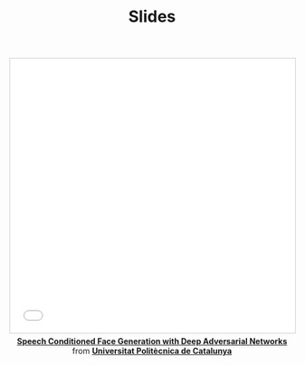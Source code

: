 ﻿---
title: "Slides"
bg: #9AD1F5
color: black
style: center
fa-icon: slideshare
---

<center>

<iframe src="//www.slideshare.net/slideshow/embed_code/key/ts65vMYcQcc1eJ" width="595" height="485" frameborder="0" marginwidth="0" marginheight="0" scrolling="no" style="border:1px solid #CCC; border-width:1px; margin-bottom:5px; max-width: 100%;" allowfullscreen> </iframe> <div style="margin-bottom:5px"> <strong> <a href="//www.slideshare.net/xavigiro/speech-conditioned-face-generation-with-deep-adversarial-networks" title="Speech Conditioned Face Generation with Deep Adversarial Networks" target="_blank">Speech Conditioned Face Generation with Deep Adversarial Networks</a> </strong> from <strong><a href="https://www.slideshare.net/xavigiro" target="_blank">Universitat Politècnica de Catalunya</a></strong> </div>


